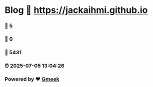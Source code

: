 # Blog :link: https://jackaihmi.github.io 
### :page_facing_up: [5](https://jackaihmi.github.io/tag.html) 
### :speech_balloon: 0 
### :hibiscus: 5431 
### :alarm_clock: 2025-07-05 13:04:26 
### Powered by :heart: [Gmeek](https://github.com/Meekdai/Gmeek)
